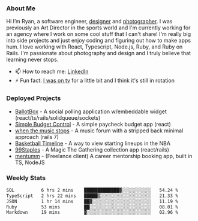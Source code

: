 ### About Me
Hi I’m Ryan, a software engineer, [designer](https://www.denvermullets.com/video) and [photographer](https://www.denvermullets.com/). I was previously an Art Director in the sports world and I'm currently working for an agency where I work on some cool stuff that I can't share! I'm really big into side projects and just enjoy coding and figuring out how to make apps hum. I love working with React, Typescript, Node.js, Ruby, and Ruby on Rails. I'm passionate about photography and design and I truly believe that learning never stops.

- 📫 How to reach me: [LinkedIn](https://www.linkedin.com/in/ryanvaznis)
- ⚡ Fun fact: [I was on tv](https://vimeo.com/381425882) for a little bit and I think it's still in rotation

### Deployed Projects
- [BallotBox](https://voteballotbox.com/) - A social polling application w/embeddable widget (react/ts/rails/solidqueue/sockets)
- [Simple Budget Control](https://simplebudgetcontrol.com/) - A simple paycheck budget app (react)
- [when the music stops](https://whenthemusicstops.net) - A music forum with a stripped back minimal approach (rails 7)
- [Basketball Timeline](https://basketball-timeline.com/?team=PHO&year=2023) - A way to view starting lineups in the NBA
- [99Staples](https://www.99staples.com/collections/denvermullets/9) - A Magic The Gathering collection app (react/rails)
- [mentumm](https://portal.mentumm.com/) - (Freelance client) A career mentorship booking app, built in TS, NodeJS

### Weekly Stats
<!--START_SECTION:waka-->

```txt
SQL          6 hrs 2 mins    █████████████▓░░░░░░░░░░░   54.24 %
TypeScript   2 hrs 22 mins   █████▒░░░░░░░░░░░░░░░░░░░   21.33 %
JSON         1 hr 14 mins    ██▓░░░░░░░░░░░░░░░░░░░░░░   11.19 %
Ruby         53 mins         ██░░░░░░░░░░░░░░░░░░░░░░░   08.01 %
Markdown     19 mins         ▓░░░░░░░░░░░░░░░░░░░░░░░░   02.96 %
```

<!--END_SECTION:waka-->
